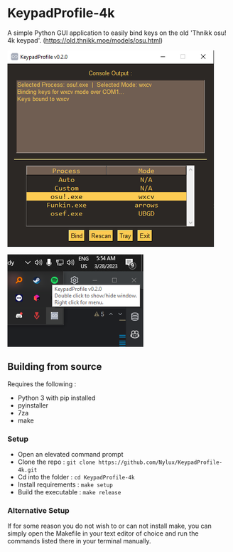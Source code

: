 # KeypadProfile-4k
A simple Python GUI application to easily bind keys on the old 'Thnikk osu! 4k keypad'.
(https://old.thnikk.moe/models/osu.html)

![screenshot.png](screenshot.png) 

![tray_screenshot.png](tray_screenshot.png)

## Building from source
Requires the following :
- Python 3 with pip installed
- pyinstaller
- 7za
- make

### Setup
- Open an elevated command prompt
- Clone the repo : `git clone https://github.com/Nylux/KeypadProfile-4k.git`
- Cd into the folder : `cd KeypadProfile-4k`
- Install requirements : `make setup`
- Build the executable : `make release`

### Alternative Setup
If for some reason you do not wish to or can not install make, you can simply open the Makefile in your 
text editor of choice and run the commands listed there in your terminal manually.
